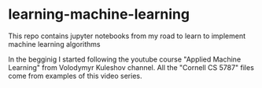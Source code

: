 # learning-machine-learning
This repo contains jupyter notebooks from my road to learn to implement machine learning algorithms

In the begginig I started following the youtube course "Applied Machine Learning" from Volodymyr Kuleshov channel. All the "Cornell CS 5787" files come from examples of this video series.

